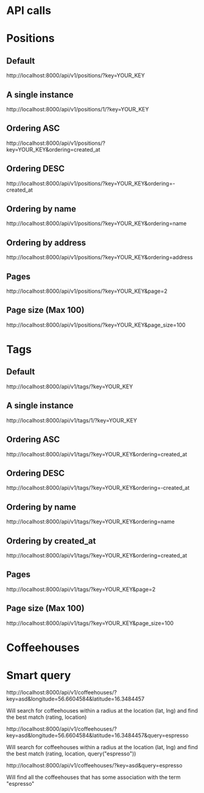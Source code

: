 API calls
=========

# Positions

## Default
http://localhost:8000/api/v1/positions/?key=YOUR_KEY

## A single instance
http://localhost:8000/api/v1/positions/1/?key=YOUR_KEY

## Ordering ASC
http://localhost:8000/api/v1/positions/?key=YOUR_KEY&ordering=created_at

## Ordering DESC
http://localhost:8000/api/v1/positions/?key=YOUR_KEY&ordering=-created_at

## Ordering by name
http://localhost:8000/api/v1/positions/?key=YOUR_KEY&ordering=name

## Ordering by address

http://localhost:8000/api/v1/positions/?key=YOUR_KEY&ordering=address

## Pages

http://localhost:8000/api/v1/positions/?key=YOUR_KEY&page=2

## Page size (Max 100)
http://localhost:8000/api/v1/positions/?key=YOUR_KEY&page_size=100

# Tags

## Default
http://localhost:8000/api/v1/tags/?key=YOUR_KEY

## A single instance
http://localhost:8000/api/v1/tags/1/?key=YOUR_KEY

## Ordering ASC
http://localhost:8000/api/v1/tags/?key=YOUR_KEY&ordering=created_at

## Ordering DESC
http://localhost:8000/api/v1/tags/?key=YOUR_KEY&ordering=-created_at

## Ordering by name
http://localhost:8000/api/v1/tags/?key=YOUR_KEY&ordering=name

## Ordering by created_at

http://localhost:8000/api/v1/tags/?key=YOUR_KEY&ordering=created_at

## Pages

http://localhost:8000/api/v1/tags/?key=YOUR_KEY&page=2

## Page size (Max 100)
http://localhost:8000/api/v1/tags/?key=YOUR_KEY&page_size=100

# Coffeehouses

# Smart query
http://localhost:8000/api/v1/coffeehouses/?key=asd&longitude=56.6604584&latitude=16.3484457

Will search for coffeehouses within a radius at the location (lat, lng) and find the best match (rating, location)

http://localhost:8000/api/v1/coffeehouses/?key=asd&longitude=56.6604584&latitude=16.3484457&query=espresso

Will search for coffeehouses within a radius at the location (lat, lng) and find the best match
(rating, location, query("espresso"))

http://localhost:8000/api/v1/coffeehouses/?key=asd&query=espresso

Will find all the coffeehouses that has some association with the term "espresso"